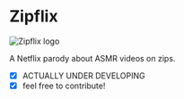 # Zipflix

![Zipflix logo](https://fontmeme.com/permalink/210120/b3f3ad27789b0a915951c4165bcc6a59.png)

A Netflix parody about ASMR videos on zips.

- [x] ACTUALLY UNDER DEVELOPING
- [x] feel free to contribute!
